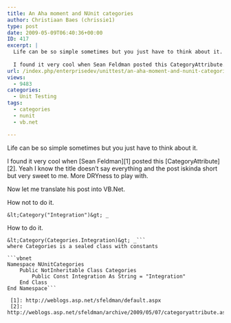 ```yaml
---
title: An Aha moment and NUnit categories
author: Christiaan Baes (chrissie1)
type: post
date: 2009-05-09T06:40:36+00:00
ID: 417
excerpt: |
  Life can be so simple sometimes but you just have to think about it.
  
  I found it very cool when Sean Feldman posted this CategoryAttribute. Yeah I know the title doesn't say everything and the post iskinda short but very sweet to me. More DRYness to p&hellip;
url: /index.php/enterprisedev/unittest/an-aha-moment-and-nunit-categories/
views:
  - 9483
categories:
  - Unit Testing
tags:
  - categories
  - nunit
  - vb.net

---
```

Life can be so simple sometimes but you just have to think about it.

I found it very cool when [Sean Feldman][1] posted this [CategoryAttribute][2]. Yeah I know the title doesn&#8217;t say everything and the post iskinda short but very sweet to me. More DRYness to play with.

Now let me translate his post into VB.Net.

How not to do it.

```vbnet
&lt;Category("Integration")&gt; _
```
How to do it.

```vbnet
&lt;Category(Categories.Integration)&gt; _```
where Categories is a sealed class with constants

```vbnet
Namespace NUnitCategories
    Public NotInheritable Class Categories
        Public Const Integration As String = "Integration"
    End Class
End Namespace```

 [1]: http://weblogs.asp.net/sfeldman/default.aspx
 [2]: http://weblogs.asp.net/sfeldman/archive/2009/05/07/categoryattribute.aspx